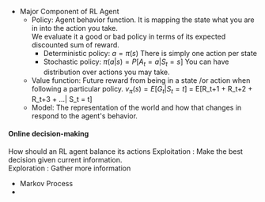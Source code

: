 * Major Component of RL Agent
  * Policy: Agent behavior function. It is mapping the state what you are in into the action you take.  
            We evaluate it a good or bad policy in terms of its expected discounted sum of reward.
    * Deterministic policy: $a = \pi(s)$
      There is simply one action per state
    * Stochastic policy: $\pi(a|s) = P[A_t = a | S_t =s]$
      You can have distribution over actions you may take.
  * Value function: Future reward from being in a state /or action when following a particular policy.
    $v_\pi (s) = E[G_t | S_t = t]$
               = E[R_t+1 + R_t+2 + R_t+3 + ...| S_t = t]
  * Model: The representation of the world and how that changes in respond to the agent's behavior.
#### Online decision-making
How should an RL agent balance its actions
Exploitation : Make the best decision given current information.  
Exploration : Gather more information 


* Markov Process
* 




